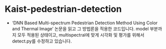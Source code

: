 # Kaist-pedestrian-detection
-  ‘DNN Based Multi-spectrum Pedestrian Detection Method Using Color and Thermal Image’ 논문을 읽고 그 방법론을 적용한 코드입니다. model 부분까지 모두 적용된 상태이고, multispectral에 맞게 시각화 및 평가를 위해서 detect.py를 수정하고 있습니다.
